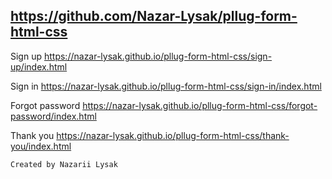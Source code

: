 ## https://github.com/Nazar-Lysak/pllug-form-html-css


Sign up
https://nazar-lysak.github.io/pllug-form-html-css/sign-up/index.html

Sign in
https://nazar-lysak.github.io/pllug-form-html-css/sign-in/index.html

Forgot password
https://nazar-lysak.github.io/pllug-form-html-css/forgot-password/index.html

Thank you
https://nazar-lysak.github.io/pllug-form-html-css/thank-you/index.html



```sh
Created by Nazarii Lysak

```
